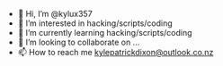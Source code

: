 - 👋 Hi, I’m @kylux357
- 👀 I’m interested in hacking/scripts/coding
- 🌱 I’m currently learning hacking/scripts/coding
- 💞️ I’m looking to collaborate on ...
- 📫 How to reach me kylepatrickdixon@outlook.co.nz

<!---
kylux357/kylux357 is a ✨ special ✨ repository because its `README.md` (this file) appears on your GitHub profile.
You can click the Preview link to take a look at your changes.
--->
